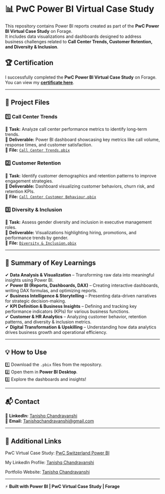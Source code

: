 # 📊 PwC Power BI Virtual Case Study  
This repository contains Power BI reports created as part of the **PwC Power BI Virtual Case Study** on Forage.  
It includes data visualizations and dashboards designed to address business challenges related to **Call Center Trends, Customer Retention, and Diversity & Inclusion**.  

## 🏆 Certification  
I successfully completed the **PwC Power BI Virtual Case Study** on Forage.  
You can view my **[certificate here]([./PwC_Certificate.pdf](https://drive.google.com/file/d/1HCUMD5pcjl4bIhn-xHaPNPykkuRbXPoA/view?usp=sharing))**.  

---

## 📁 Project Files  

### **1️⃣ Call Center Trends**  
📌 **Task:** Analyze call center performance metrics to identify long-term trends.  
📌 **Deliverable:** Power BI dashboard showcasing key metrics like call volume, response times, and customer satisfaction.  
📌 **File:** [`Call Center Trends.pbix`](./Call%20Center%20Trends.pbix)  

### **2️⃣ Customer Retention**  
📌 **Task:** Identify customer demographics and retention patterns to improve engagement strategies.  
📌 **Deliverable:** Dashboard visualizing customer behaviors, churn risk, and retention KPIs.  
📌 **File:** [`Call Center Customer Behaviour.pbix`](./Call%20Center%20Customer%20Behaviour.pbix)  

### **3️⃣ Diversity & Inclusion**  
📌 **Task:** Assess gender diversity and inclusion in executive management roles.  
📌 **Deliverable:** Visualizations highlighting hiring, promotions, and performance trends by gender.  
📌 **File:** [`Diversity & Inclusion.pbix`](./Diversity%20&%20Inclusion.pbix)  

---

## 📢 Summary of Key Learnings  
✔ **Data Analysis & Visualization** – Transforming raw data into meaningful insights using Power BI.  
✔ **Power BI (Reports, Dashboards, DAX)** – Creating interactive dashboards, writing DAX formulas, and optimizing reports.  
✔ **Business Intelligence & Storytelling** – Presenting data-driven narratives for strategic decision-making.  
✔ **KPI Definition & Business Insights** – Defining and tracking key performance indicators (KPIs) for various business functions.  
✔ **Customer & HR Analytics** – Analyzing customer behavior, retention patterns, and diversity & inclusion metrics.  
✔ **Digital Transformation & Upskilling** – Understanding how data analytics drives business growth and operational efficiency.   

---

## 💡 How to Use  
1️⃣ Download the `.pbix` files from the repository.  
2️⃣ Open them in **Power BI Desktop**.  
3️⃣ Explore the dashboards and insights!  

---

## 📬 Contact  
🔗 **LinkedIn:** [Tanishq Chandravanshi](https://www.linkedin.com/in/tanishq-chandravanshi-b6a026213/)  
📧 **Email:** Tanishqchandravanshi@gmail.com 

---

## 🔗 Additional Links

PwC Virtual Case Study: [PwC Switzerland Power BI](https://www.theforage.com/simulations/pwc-ch/power-bi-cqxg)

My LinkedIn Profile: [Tanishq Chandravanshi](https://www.linkedin.com/in/tanishq-chandravanshi-b6a026213/)

Portfolio Website: [Tanishq Chandravanshi](https://tanishqchandravanshi.netlify.app/)

---

⚡ **Built with Power BI | PwC Virtual Case Study | Forage**  
